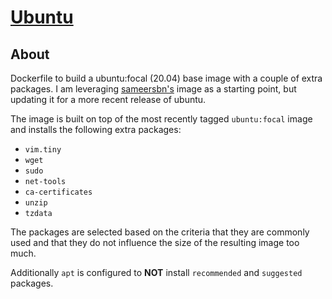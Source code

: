 <!-- 2021.09.16 --> 
# [Ubuntu](https://github.com/DSFInc/docker-ubuntu)

## About

Dockerfile to build a ubuntu:focal (20.04) base image with a couple of extra packages.  I am leveraging [sameersbn's](https://github.com/sameersbn/docker-ubuntu) image as a starting point, but updating it for  a more recent release of ubuntu.

The image is built on top of the most recently tagged `ubuntu:focal` image and installs the following extra packages:

- `vim.tiny`
- `wget`
- `sudo`
- `net-tools`
- `ca-certificates`
- `unzip`
- `tzdata`

The packages are selected based on the criteria that they are commonly used and that they do not influence the size of the resulting image too much.

Additionally `apt` is configured to **NOT** install `recommended` and `suggested` packages.